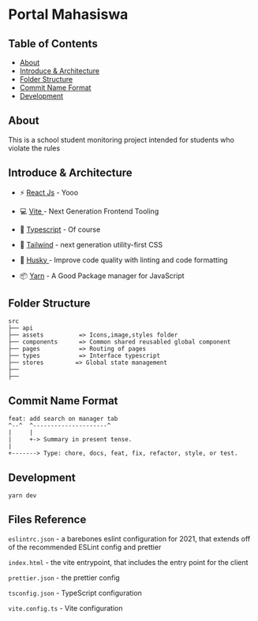 # Portal Mahasiswa

## Table of Contents

- [About](#about)
- [Introduce & Architecture](#introduce-architecture)
- [Folder Structure](#folder-structure)
- [Commit Name Format](#commit-name-format)
- [Development](#development)

## About

This is a school student monitoring project intended for students who violate the rules

## Introduce & Architecture

- ⚡️ [React Js](https://beta.reactjs.org/) - Yooo
- 💻 [Vite ](https://vitejs.dev/) - Next Generation Frontend Tooling
- 💪 [Typescript](https://www.typescriptlang.org/) - Of course
- 🎨 [Tailwind](https://tailwindcss.com/) - next generation utility-first CSS
- 🐶 [Husky ](https://beta.reactjs.org/) - Improve code quality with linting and code formatting

- 📦 [Yarn](https://yarnpkg.com/) - A Good Package manager for JavaScript

## **Folder Structure**

```
src
├── api
├── assets          => Icons,image,styles folder
├── components      => Common shared reusabled global component
├── pages           => Routing of pages
├── types           => Interface typescript
├── stores         => Global state management
├──
├──

```

## Commit Name Format

```
feat: add search on manager tab
^--^  ^---------------------^
|     |
|     +-> Summary in present tense.
|
+-------> Type: chore, docs, feat, fix, refactor, style, or test.
```

## Development

`yarn dev`

## Files Reference

`eslintrc.json` - a barebones eslint configuration for 2021, that extends off of the recommended ESLint config and prettier

`index.html` - the vite entrypoint, that includes the entry point for the client

`prettier.json` - the prettier config

`tsconfig.json` - TypeScript configuration

`vite.config.ts` - Vite configuration
